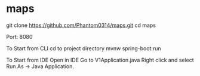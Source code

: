 # maps
git clone https://github.com/Phantom0314/maps.git
cd maps

Port: 8080

To Start from CLI
cd to project directory
mvnw spring-boot:run

To Start from IDE
Open in IDE
Go to V1Application.java 
Right click and select Run As -> Java Application. 
